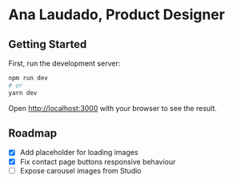 # Ana Laudado, Product Designer

## Getting Started

First, run the development server:

```bash
npm run dev
# or
yarn dev
```

Open [http://localhost:3000](http://localhost:3000) with your browser to see the result.

## Roadmap

* [x] Add placeholder for loading images
* [x] Fix contact page buttons responsive behaviour
* [ ] Expose carousel images from Studio